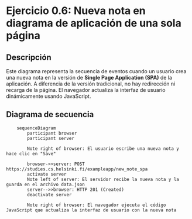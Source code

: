 # Ejercicio 0.6: Nueva nota en diagrama de aplicación de una sola página

## Descripción
Este diagrama representa la secuencia de eventos cuando un usuario crea una nueva nota en la versión de **Single Page Application (SPA)** de la aplicación. A diferencia de la versión tradicional, no hay redirección ni recarga de la página. El navegador actualiza la interfaz de usuario dinámicamente usando JavaScript.

## Diagrama de secuencia
```mermaid
    sequenceDiagram
        participant browser
        participant server

        Note right of browser: El usuario escribe una nueva nota y hace clic en "Save"

        browser->>server: POST https://studies.cs.helsinki.fi/exampleapp/new_note_spa
        activate server
        Note left of server: El servidor recibe la nueva nota y la guarda en el archivo data.json
        server-->>browser: HTTP 201 (Created)
        deactivate server

        Note right of browser: El navegador ejecuta el código JavaScript que actualiza la interfaz de usuario con la nueva nota
```